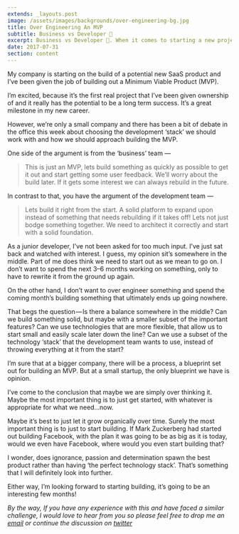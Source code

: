 ```yaml
---
extends: _layouts.post
image: /assets/images/backgrounds/over-engineering-bg.jpg
title: Over Engineering An MVP
subtitle: Business vs Developer 🥊
excerpt: Business vs Developer 🥊. When it comes to starting a new project, what is the right approach?
date: 2017-07-31
section: content
---
```


My company is starting on the build of a potential new SaaS product and I’ve been given the job of building out a Minimum Viable Product (MVP).

I’m excited, because it’s the first real project that I’ve been given ownership of and it really has the potential to be a long term success. It’s a great milestone in my new career.

However, we’re only a small company and there has been a bit of debate in the office this week about choosing the development ‘stack’ we should work with and how we should approach building the MVP.

One side of the argument is from the ‘business’ team —

>This is just an MVP, lets build something as quickly as possible to get it out and start getting some user feedback. We’ll worry about the build later. If it gets some interest we can always rebuild in the future.

In contrast to that, you have the argument of the development team —

>Lets build it right from the start. A solid platform to expand upon instead of something that needs rebuilding if it takes off!
Lets not just bodge something together. We need to architect it correctly and start with a solid foundation.

As a junior developer, I’ve not been asked for too much input. I’ve just sat back and watched with interest. I guess, my opinion sit’s somewhere in the middle. Part of me does think we need to start out as we mean to go on. I don’t want to spend the next 3–6 months working on something, only to have to rewrite it from the ground up again.

On the other hand, I don’t want to over engineer something and spend the coming month’s building something that ultimately ends up going nowhere.

That begs the question — Is there a balance somewhere in the middle? Can we build something solid, but maybe with a smaller subset of the important features? Can we use technologies that are more flexible, that allow us to start small and easily scale later down the line? Can we use a subset of the technology ‘stack’ that the development team wants to use, instead of throwing everything at it from the start?

I’m sure that at a bigger company, there will be a process, a blueprint set out for building an MVP. But at a small startup, the only blueprint we have is opinion.

I’ve come to the conclusion that maybe we are simply over thinking it. Maybe the most important thing is to just get started, with whatever is appropriate for what we need...now.

Maybe it’s best to just let it grow organically over time. Surely the most important thing is to just to start building. If Mark Zuckerberg had started out building Facebook, with the plan it was going to be as big as it is today, would we even have Facebook, where would you even start building that?

I wonder, does ignorance, passion and determination spawn the best product rather than having ‘the perfect technology stack’. That’s something that I will definitely look into further.

Either way, I’m looking forward to starting building, it’s going to be an interesting few months!

*By the way, If you have any experience with this and have faced a similar challenge, I would love to hear from you so please feel free to drop me an [email](mailto:rickwestdev@gmail.com) or continue the discussion on [twitter](https://twitter.com/rick_west8)*